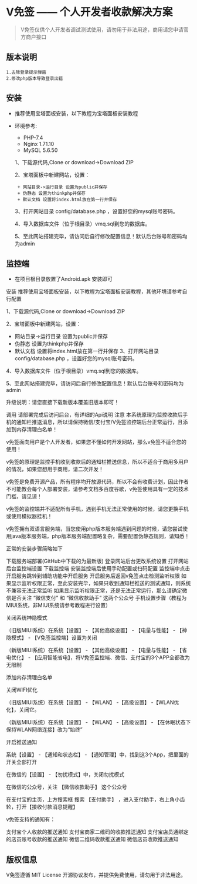 
V免签  —— 个人开发者收款解决方案
===============

> V免签仅供个人开发者调试测试使用，请勿用于非法用途，商用请您申请官方商户接口


## 版本说明
	1.去除登录提示弹窗
	2.修改php版本导致登录出错


## 安装
 + 推荐使用宝塔面板安装，以下教程为宝塔面板安装教程
 + 环境参考:
    + PHP-7.4
    + Nginx 1.71.10
    +  MySQL 5.6.50
        

    1、下载源代码,Clone or download->Download ZIP
    
    2、宝塔面板中新建网站，设置：
        
        + 网站目录->运行目录 设置为public并保存
        + 伪静态 设置为thinkphp并保存
        + 默认文档 设置将index.html放在第一行并保存
    
    3、打开网站目录 config/database.php ，设置好您的mysql账号密码。
    
    4、导入数据库文件（位于根目录）vmq.sql到您的数据库。
    
    5、至此网站搭建完毕，请访问后自行修改配置信息！默认后台账号和密码均为admin


## 监控端
+ 在项目根目录放置了Android.apk 安装即可
 
安装
推荐使用宝塔面板安装，以下教程为宝塔面板安装教程，其他环境请参考自行配置

1、下载源代码,Clone or download->Download ZIP

2、宝塔面板中新建网站，设置：

 + 网站目录->运行目录 设置为public并保存
 + 伪静态 设置为thinkphp并保存
 + 默认文档 设置将index.html放在第一行并保存
3、打开网站目录 config/database.php ，设置好您的mysql账号密码。

4、导入数据库文件（位于根目录）vmq.sql到您的数据库。

5、至此网站搭建完毕，请访问后自行修改配置信息！默认后台账号和密码均为admin

升级说明：请您直接下载新版本覆盖旧版本即可！

调用
请部署完成后访问后台，有详细的Api说明
注意
本系统原理为监控收款后手机的通知栏推送消息，所以请保持微信/支付宝/V免签监控端后台正常运行，且添加到内存清理白名单！

v免签面向用户是个人开发者，如果您不懂如何开发网站，那么v免签不适合您的使用！

v免签的原理是监控手机收到收款后的通知栏推送信息，所以不适合于商用多用户的情况，如果您想用于商用，请二次开发！

v免签是免费开源产品，所有程序均开放源代码，所以不会有收费计划，因此作者不可能教会每个人部署安装，请参考文档多百度谷歌，v免签使用具有一定的技术门槛，请见谅！

v免签的监控端并不适配所有手机，遇到手机无法正常使用的时候，请您更换手机或使用模拟器挂机！

v免签拥有双语言服务端，当您使用php版本服务端遇到问题的时候，请您尝试使用java版本服务端，php版本服务端配置略复杂，需要配置伪静态规则，请知悉！

正常的安装步骤简略如下

下载服务端部署(GitHub中下载的为最新版)
登录网站后台更改系统设置
打开网站后台监控端设置
下载监控端
安装监控端后使用手动配置或扫码配置
监控端中点击开启服务跳转到辅助功能中开启服务
开启服务后返回v免签点击检测监听权限
如果显示监听权限正常，至此安装完毕，如果只收到通知栏推送的测试通知，则系统不兼容无法正常监听
如果显示监听权限正常，还是无法正常运行，那么请确定微信是否关注 “微信支付” 和 “微信收款助手” 这两个公众号
手机设置步骤（教程为MIUI系统，非MIUI系统请参考教程进行设置）

关闭系统神隐模式

（旧版MIUI系统）在系统【设置】 - 【其他高级设置】 - 【电量与性能】 - 【神隐模式】 - 【V免签监控端】设置为关闭

（新版MIUI系统）在系统【设置】 - 【其他高级设置】 - 【电量与性能】 - 【省电优化】 - 【应用智能省电】，将V免签监控端、微信、支付宝的3个APP全都改为无限制

添加内存清理白名单

关闭WIFI优化

（旧版MIUI系统）在系统【设置】 - 【WLAN】 -【高级设置】 -【WLAN优化】，关闭它。

（新版MIUI系统）在系统【设置】 - 【WLAN】 -【高级设置】 - 【在休眠状态下保持WLAN网络连接】改为“始终”

开启推送通知

系统【设置】 - 【通知和状态栏】 - 【通知管理】中，找到这3个App，把里面的开关全部打开

在微信的【设置】 - 【勿扰模式】中，关闭勿扰模式

在微信的公众号，关注 【微信收款助手】 这个公众号

在支付宝的主页，上方搜索框 搜索 【支付助手】 ，进入支付助手，右上角小齿轮，打开【接收付款消息提醒】

v免签支持的通知有：

支付宝个人收款的推送通知
支付宝商家二维码的收款推送通知
支付宝店员通绑定的店员账号收款的推送通知
微信二维码收款推送通知
微信店员收款推送通知 


## 版权信息

V免签遵循 MIT License 开源协议发布，并提供免费使用，请勿用于非法用途。




